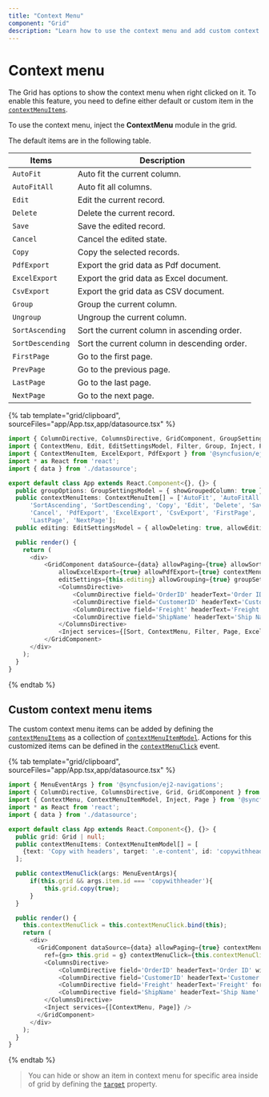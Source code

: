 ```yaml
---
title: "Context Menu"
component: "Grid"
description: "Learn how to use the context menu and add custom context menu items in the Essential JS 2 DataGrid control."
---
```


# Context menu

The Grid has options to show the context menu when right clicked on it.
To enable this feature, you need to define either default or custom item in the [`contextMenuItems`](../api/grid/#contextmenuitems).

To use the context menu, inject the **ContextMenu** module in the grid.

The default items are in the following table.

Items| Description
----|----
`AutoFit`|  Auto fit the current column.
`AutoFitAll` | Auto fit all columns.
`Edit`|  Edit the current record.
`Delete` | Delete the current record.
`Save` | Save the edited record.
`Cancel` | Cancel the edited state.
`Copy` | Copy the selected records.
`PdfExport` | Export the grid data as Pdf document.
`ExcelExport` | Export the grid data as Excel document.
`CsvExport` | Export the grid data as CSV document.
`Group` | Group the current column.
`Ungroup` | Ungroup the current column.
`SortAscending` | Sort the current column in ascending order.
`SortDescending` | Sort the current column in descending order.
`FirstPage` | Go to the first page.
`PrevPage` | Go to the previous page.
`LastPage` | Go to the last page.
`NextPage` | Go to the next page.

{% tab template="grid/clipboard", sourceFiles="app/App.tsx,app/datasource.tsx" %}

```typescript
import { ColumnDirective, ColumnsDirective, GridComponent, GroupSettingsModel } from '@syncfusion/ej2-react-grids';
import { ContextMenu, Edit, EditSettingsModel, Filter, Group, Inject, Page, Sort } from '@syncfusion/ej2-react-grids';
import { ContextMenuItem, ExcelExport, PdfExport } from '@syncfusion/ej2-react-grids';
import * as React from 'react';
import { data } from './datasource';

export default class App extends React.Component<{}, {}> {
  public groupOptions: GroupSettingsModel = { showGroupedColumn: true };
  public contextMenuItems: ContextMenuItem[] = ['AutoFit', 'AutoFitAll',
      'SortAscending', 'SortDescending', 'Copy', 'Edit', 'Delete', 'Save',
      'Cancel', 'PdfExport', 'ExcelExport', 'CsvExport', 'FirstPage', 'PrevPage',
      'LastPage', 'NextPage'];
  public editing: EditSettingsModel = { allowDeleting: true, allowEditing: true };

  public render() {
    return (
      <div>
          <GridComponent dataSource={data} allowPaging={true} allowSorting={true}
              allowExcelExport={true} allowPdfExport={true} contextMenuItems={this.contextMenuItems}
              editSettings={this.editing} allowGrouping={true} groupSettings={this.groupOptions}>
              <ColumnsDirective>
                  <ColumnDirective field='OrderID' headerText='Order ID' width='140' textAlign='Right' isPrimaryKey={true}/>
                  <ColumnDirective field='CustomerID' headerText='Customer Name' width='140'/>
                  <ColumnDirective field='Freight' headerText='Freight' format='C2' textAlign='Right' editType='numericedit' width='140' />
                  <ColumnDirective field='ShipName' headerText='Ship Name' width='200'/>
              </ColumnsDirective>
              <Inject services={[Sort, ContextMenu, Filter, Page, ExcelExport, Edit, PdfExport, Group]} />
          </GridComponent>
      </div>
    );
  }
}
```

{% endtab %}

## Custom context menu items

The custom context menu items can be added by defining the [`contextMenuItems`](../api/grid/#contextmenuitems) as a collection of [`contextMenuItemModel`](../api/grid/contextMenuItemModel).
Actions for this customized items can be defined in the [`contextMenuClick`](../api/grid/#contextmenuclick) event.

{% tab template="grid/clipboard", sourceFiles="app/App.tsx,app/datasource.tsx" %}

```typescript
import { MenuEventArgs } from '@syncfusion/ej2-navigations';
import { ColumnDirective, ColumnsDirective, Grid, GridComponent } from '@syncfusion/ej2-react-grids';
import { ContextMenu, ContextMenuItemModel, Inject, Page } from '@syncfusion/ej2-react-grids';
import * as React from 'react';
import { data } from './datasource';

export default class App extends React.Component<{}, {}> {
  public grid: Grid | null;
  public contextMenuItems: ContextMenuItemModel[] = [
    {text: 'Copy with headers', target: '.e-content', id: 'copywithheader'}
  ];

  public contextMenuClick(args: MenuEventArgs){
      if(this.grid && args.item.id === 'copywithheader'){
          this.grid.copy(true);
      }
  }

  public render() {
    this.contextMenuClick = this.contextMenuClick.bind(this);
    return (
      <div>
        <GridComponent dataSource={data} allowPaging={true} contextMenuItems={this.contextMenuItems}
          ref={g=> this.grid = g} contextMenuClick={this.contextMenuClick}>
          <ColumnsDirective>
              <ColumnDirective field='OrderID' headerText='Order ID' width='140' textAlign='Right'/>
              <ColumnDirective field='CustomerID' headerText='Customer ID' width='140'/>
              <ColumnDirective field='Freight' headerText='Freight' format='C2' textAlign='Right' width='140' />
              <ColumnDirective field='ShipName' headerText='Ship Name' width='200'/>
          </ColumnsDirective>
          <Inject services={[ContextMenu, Page]} />
        </GridComponent>
      </div>
    );
  }
}
```

{% endtab %}

> You can hide or show an item in context menu for specific area inside of grid by defining the
[`target`](../api/grid/contextMenuItemModel/#target) property.
